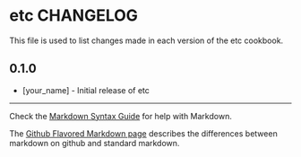 etc CHANGELOG
=============

This file is used to list changes made in each version of the etc cookbook.

0.1.0
-----
- [your_name] - Initial release of etc

- - -
Check the [Markdown Syntax Guide](http://daringfireball.net/projects/markdown/syntax) for help with Markdown.

The [Github Flavored Markdown page](http://github.github.com/github-flavored-markdown/) describes the differences between markdown on github and standard markdown.
